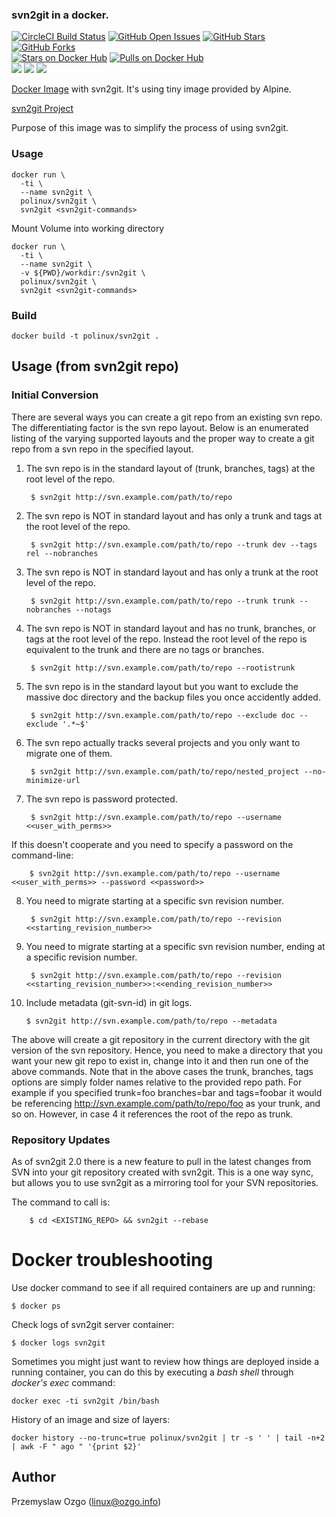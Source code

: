 ### svn2git in a docker.

[![CircleCI Build Status](https://img.shields.io/circleci/project/pozgo/docker-svn2git/master.svg)](https://circleci.com/gh/pozgo/docker-svn2git)
[![GitHub Open Issues](https://img.shields.io/github/issues/pozgo/docker-svn2git.svg)](https://github.com/pozgo/docker-svn2git/issues)
[![GitHub Stars](https://img.shields.io/github/stars/pozgo/docker-svn2git.svg)](https://github.com/pozgo/docker-svn2git)
[![GitHub Forks](https://img.shields.io/github/forks/pozgo/docker-svn2git.svg)](https://github.com/pozgo/docker-svn2git)  
[![Stars on Docker Hub](https://img.shields.io/docker/stars/polinux/svn2git.svg)](https://hub.docker.com/r/polinux/svn2git)
[![Pulls on Docker Hub](https://img.shields.io/docker/pulls/polinux/svn2git.svg)](https://hub.docker.com/r/polinux/svn2git)  
[![](https://images.microbadger.com/badges/version/polinux/svn2git.svg)](http://microbadger.com/images/polinux/svn2git)
[![](https://images.microbadger.com/badges/license/polinux/svn2git.svg)](http://microbadger.com/images/polinux/svn2git)
[![](https://images.microbadger.com/badges/image/polinux/svn2git.svg)](http://microbadger.com/images/polinux/svn2git)

[Docker Image](https://registry.hub.docker.com/u/polinux/svn2git/) with svn2git. It's using tiny image provided by Alpine.  

[svn2git Project](https://github.com/nirvdrum/svn2git)  

Purpose of this image was to simplify the process of using svn2git.

### Usage

    docker run \
      -ti \
      --name svn2git \
      polinux/svn2git \
      svn2git <svn2git-commands>

Mount Volume into working directory

    docker run \
      -ti \
      --name svn2git \
      -v ${PWD}/workdir:/svn2git \
      polinux/svn2git \
      svn2git <svn2git-commands>

### Build

    docker build -t polinux/svn2git .

Usage (from svn2git repo)
-----

### Initial Conversion ###

There are several ways you can create a git repo from an existing
svn repo. The differentiating factor is the svn repo layout. Below is an
enumerated listing of the varying supported layouts and the proper way to
create a git repo from a svn repo in the specified layout.

1. The svn repo is in the standard layout of (trunk, branches, tags) at the
root level of the repo.

        $ svn2git http://svn.example.com/path/to/repo

2. The svn repo is NOT in standard layout and has only a trunk and tags at the
root level of the repo.

        $ svn2git http://svn.example.com/path/to/repo --trunk dev --tags rel --nobranches

3. The svn repo is NOT in standard layout and has only a trunk at the root
level of the repo.

        $ svn2git http://svn.example.com/path/to/repo --trunk trunk --nobranches --notags

4. The svn repo is NOT in standard layout and has no trunk, branches, or tags
at the root level of the repo. Instead the root level of the repo is
equivalent to the trunk and there are no tags or branches.

        $ svn2git http://svn.example.com/path/to/repo --rootistrunk

5. The svn repo is in the standard layout but you want to exclude the massive
doc directory and the backup files you once accidently added.

        $ svn2git http://svn.example.com/path/to/repo --exclude doc --exclude '.*~$'

6. The svn repo actually tracks several projects and you only want to migrate
one of them.

        $ svn2git http://svn.example.com/path/to/repo/nested_project --no-minimize-url

7. The svn repo is password protected.

        $ svn2git http://svn.example.com/path/to/repo --username <<user_with_perms>>

If this doesn't cooperate and you need to specify a password on the command-line:

        $ svn2git http://svn.example.com/path/to/repo --username <<user_with_perms>> --password <<password>>

8. You need to migrate starting at a specific svn revision number.

        $ svn2git http://svn.example.com/path/to/repo --revision <<starting_revision_number>>

9. You need to migrate starting at a specific svn revision number, ending at a specific revision number.

        $ svn2git http://svn.example.com/path/to/repo --revision <<starting_revision_number>>:<<ending_revision_number>>

10. Include metadata (git-svn-id) in git logs.

        $ svn2git http://svn.example.com/path/to/repo --metadata

The above will create a git repository in the current directory with the git
version of the svn repository. Hence, you need to make a directory that you
want your new git repo to exist in, change into it and then run one of the
above commands. Note that in the above cases the trunk, branches, tags options
are simply folder names relative to the provided repo path. For example if you
specified trunk=foo branches=bar and tags=foobar it would be referencing
http://svn.example.com/path/to/repo/foo as your trunk, and so on. However, in
case 4 it references the root of the repo as trunk.

### Repository Updates ###

As of svn2git 2.0 there is a new feature to pull in the latest changes from SVN into your
git repository created with svn2git.  This is a one way sync, but allows you to use svn2git
as a mirroring tool for your SVN repositories.

The command to call is:

        $ cd <EXISTING_REPO> && svn2git --rebase



Docker troubleshooting
======================

Use docker command to see if all required containers are up and running:
```
$ docker ps
```

Check logs of svn2git server container:
```
$ docker logs svn2git
```

Sometimes you might just want to review how things are deployed inside a running
 container, you can do this by executing a _bash shell_ through _docker's
 exec_ command:
```
docker exec -ti svn2git /bin/bash
```

History of an image and size of layers:
```
docker history --no-trunc=true polinux/svn2git | tr -s ' ' | tail -n+2 | awk -F " ago " '{print $2}'
```



## Author

Przemyslaw Ozgo (<linux@ozgo.info>)

